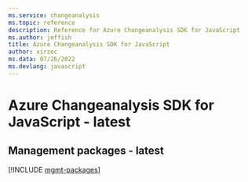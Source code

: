 ```yaml
---
ms.service: changeanalysis
ms.topic: reference
description: Reference for Azure Changeanalysis SDK for JavaScript
ms.author: jeffish
title: Azure Changeanalysis SDK for JavaScript
author: xirzec
ms.data: 07/26/2022
ms.devlang: javascript
---
```

# Azure Changeanalysis SDK for JavaScript - latest

## Management packages - latest
[!INCLUDE [mgmt-packages](changeanalysis-mgmt-index.md)]